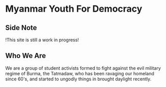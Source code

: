 # Myanmar Youth For Democracy

## Side Note
!This site is still a work in progress!

## Who We Are

We are a group of student activists formed to fight against the evil military regime of Burma, the Tatmadaw, who has been ravaging our homeland since 60's, and started to ungodly things in brought daylight recently. 